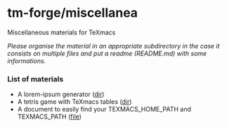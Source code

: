 # tm-forge/miscellanea

Miscellaneous materials for TeXmacs

*Please organise the material in an appropriate subdirectory in the case it consists on multiple files and put a readme (README.md) with some informations.*

### List of materials

  * A lorem-ipsum generator ([dir](./lorem-ipsum))
  * A tetris game with TeXmacs tables ([dir](./tetris))
  * A document to easily find your TEXMACS_HOME_PATH and TEXMACS_PATH ([file](https://cdn.jsdelivr.net/gh/texmacs/tm-forge/miscellanea/find-your-texmacs-paths.tm))



